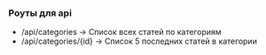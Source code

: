 ### Роуты для api

- /api/categories -> Список всех статей по категориям
- /api/categories/{id} -> Список 5 последних статей в категории


